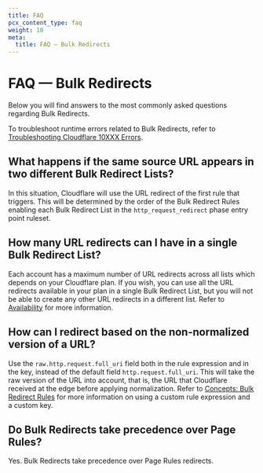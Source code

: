 ```yaml
---
title: FAQ
pcx_content_type: faq
weight: 10
meta:
  title: FAQ — Bulk Redirects
---
```


# FAQ — Bulk Redirects

Below you will find answers to the most commonly asked questions regarding Bulk Redirects.

To troubleshoot runtime errors related to Bulk Redirects, refer to [Troubleshooting Cloudflare 10XXX Errors](https://support.cloudflare.com/hc/articles/4425107232525).

## What happens if the same source URL appears in two different Bulk Redirect Lists?

In this situation, Cloudflare will use the URL redirect of the first rule that triggers. This will be determined by the order of the Bulk Redirect Rules enabling each Bulk Redirect List in the `http_request_redirect` phase entry point ruleset.

## How many URL redirects can I have in a single Bulk Redirect List?

Each account has a maximum number of URL redirects across all lists which depends on your Cloudflare plan. If you wish, you can use all the URL redirects available in your plan in a single Bulk Redirect List, but you will not be able to create any other URL redirects in a different list. Refer to [Availability](/rules/url-forwarding/#availability) for more information.

## How can I redirect based on the non-normalized version of a URL?

Use the `raw.http.request.full_uri` field both in the rule expression and in the key, instead of the default field `http.request.full_uri`. This will take the raw version of the URL into account, that is, the URL that Cloudflare received at the edge before applying normalization. Refer to [Concepts: Bulk Redirect Rules](/rules/url-forwarding/bulk-redirects/concepts/#bulk-redirect-rules) for more information on using a custom rule expression and a custom key.

## Do Bulk Redirects take precedence over Page Rules?

Yes. Bulk Redirects take precedence over Page Rules redirects.
